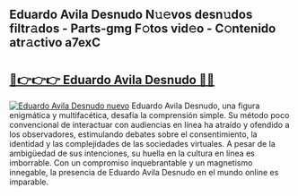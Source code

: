 ## Eduardo Avila Desnudo N𝚞𝚎vos desn𝚞dos filtr𝚊dos - Parts-gmg F𝚘tos vid𝚎o - C𝚘ntenido atr𝚊ctivo a7exC

# <h2><a href="http://mb1fwmm.tromn.icu/?c=Eduardo+Avila+Desnudo">🔗👉👉👉 Eduardo Avila Desnudo 🔗🔗</a></h2>

[![Eduardo Avila Desnudo nuevo](https://i.imgur.com/pEAQMta.gif)](http://mb1fwmm.tromn.icu/?c=Eduardo+Avila+Desnudo)
Eduardo Avila Desnudo, una figura enigmática y multifacética, desafía la comprensión simple. Su método poco convencional de interactuar con audiencias en línea ha atraído y ofendido a los observadores, estimulando debates sobre el consentimiento, la identidad y las complejidades de las sociedades virtuales. A pesar de la ambigüedad de sus intenciones, su huella en la cultura en línea es imborrable. Con un compromiso inquebrantable y un magnetismo innegable, la presencia de Eduardo Avila Desnudo en el mundo online es imparable.
